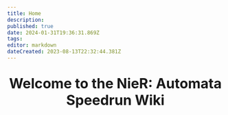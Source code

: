 ```yaml
---
title: Home
description: 
published: true
date: 2024-01-31T19:36:31.869Z
tags: 
editor: markdown
dateCreated: 2023-08-13T22:32:44.381Z
---
```


<p style="text-align:center;
          font-size:2rem;
          font-weight:bold;">Welcome to the NieR: Automata Speedrun Wiki</p>